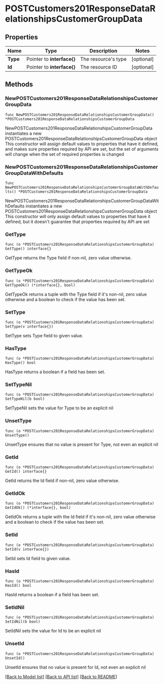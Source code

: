 # POSTCustomers201ResponseDataRelationshipsCustomerGroupData

## Properties

Name | Type | Description | Notes
------------ | ------------- | ------------- | -------------
**Type** | Pointer to **interface{}** | The resource&#39;s type | [optional] 
**Id** | Pointer to **interface{}** | The resource ID | [optional] 

## Methods

### NewPOSTCustomers201ResponseDataRelationshipsCustomerGroupData

`func NewPOSTCustomers201ResponseDataRelationshipsCustomerGroupData() *POSTCustomers201ResponseDataRelationshipsCustomerGroupData`

NewPOSTCustomers201ResponseDataRelationshipsCustomerGroupData instantiates a new POSTCustomers201ResponseDataRelationshipsCustomerGroupData object
This constructor will assign default values to properties that have it defined,
and makes sure properties required by API are set, but the set of arguments
will change when the set of required properties is changed

### NewPOSTCustomers201ResponseDataRelationshipsCustomerGroupDataWithDefaults

`func NewPOSTCustomers201ResponseDataRelationshipsCustomerGroupDataWithDefaults() *POSTCustomers201ResponseDataRelationshipsCustomerGroupData`

NewPOSTCustomers201ResponseDataRelationshipsCustomerGroupDataWithDefaults instantiates a new POSTCustomers201ResponseDataRelationshipsCustomerGroupData object
This constructor will only assign default values to properties that have it defined,
but it doesn't guarantee that properties required by API are set

### GetType

`func (o *POSTCustomers201ResponseDataRelationshipsCustomerGroupData) GetType() interface{}`

GetType returns the Type field if non-nil, zero value otherwise.

### GetTypeOk

`func (o *POSTCustomers201ResponseDataRelationshipsCustomerGroupData) GetTypeOk() (*interface{}, bool)`

GetTypeOk returns a tuple with the Type field if it's non-nil, zero value otherwise
and a boolean to check if the value has been set.

### SetType

`func (o *POSTCustomers201ResponseDataRelationshipsCustomerGroupData) SetType(v interface{})`

SetType sets Type field to given value.

### HasType

`func (o *POSTCustomers201ResponseDataRelationshipsCustomerGroupData) HasType() bool`

HasType returns a boolean if a field has been set.

### SetTypeNil

`func (o *POSTCustomers201ResponseDataRelationshipsCustomerGroupData) SetTypeNil(b bool)`

 SetTypeNil sets the value for Type to be an explicit nil

### UnsetType
`func (o *POSTCustomers201ResponseDataRelationshipsCustomerGroupData) UnsetType()`

UnsetType ensures that no value is present for Type, not even an explicit nil
### GetId

`func (o *POSTCustomers201ResponseDataRelationshipsCustomerGroupData) GetId() interface{}`

GetId returns the Id field if non-nil, zero value otherwise.

### GetIdOk

`func (o *POSTCustomers201ResponseDataRelationshipsCustomerGroupData) GetIdOk() (*interface{}, bool)`

GetIdOk returns a tuple with the Id field if it's non-nil, zero value otherwise
and a boolean to check if the value has been set.

### SetId

`func (o *POSTCustomers201ResponseDataRelationshipsCustomerGroupData) SetId(v interface{})`

SetId sets Id field to given value.

### HasId

`func (o *POSTCustomers201ResponseDataRelationshipsCustomerGroupData) HasId() bool`

HasId returns a boolean if a field has been set.

### SetIdNil

`func (o *POSTCustomers201ResponseDataRelationshipsCustomerGroupData) SetIdNil(b bool)`

 SetIdNil sets the value for Id to be an explicit nil

### UnsetId
`func (o *POSTCustomers201ResponseDataRelationshipsCustomerGroupData) UnsetId()`

UnsetId ensures that no value is present for Id, not even an explicit nil

[[Back to Model list]](../README.md#documentation-for-models) [[Back to API list]](../README.md#documentation-for-api-endpoints) [[Back to README]](../README.md)


